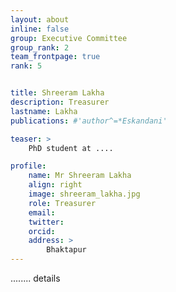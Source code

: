 ```yaml
---
layout: about
inline: false
group: Executive Committee
group_rank: 2
team_frontpage: true
rank: 5


title: Shreeram Lakha
description: Treasurer
lastname: Lakha
publications: #'author^=*Eskandani'

teaser: >
    PhD student at ....

profile:
    name: Mr Shreeram Lakha
    align: right
    image: shreeram_lakha.jpg
    role: Treasurer
    email: 
    twitter: 
    orcid: 
    address: >
        Bhaktapur
---
```


........
details